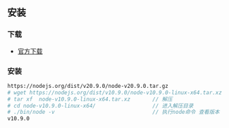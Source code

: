 ## 安装

### 下载

- [官方下载](https://nodejs.org/en/download/current)

### 安装
```bash
https://nodejs.org/dist/v20.9.0/node-v20.9.0.tar.gz
# wget https://nodejs.org/dist/v10.9.0/node-v10.9.0-linux-x64.tar.xz    // 下载
# tar xf  node-v10.9.0-linux-x64.tar.xz       // 解压
# cd node-v10.9.0-linux-x64/                  // 进入解压目录
# ./bin/node -v                               // 执行node命令 查看版本
v10.9.0
```